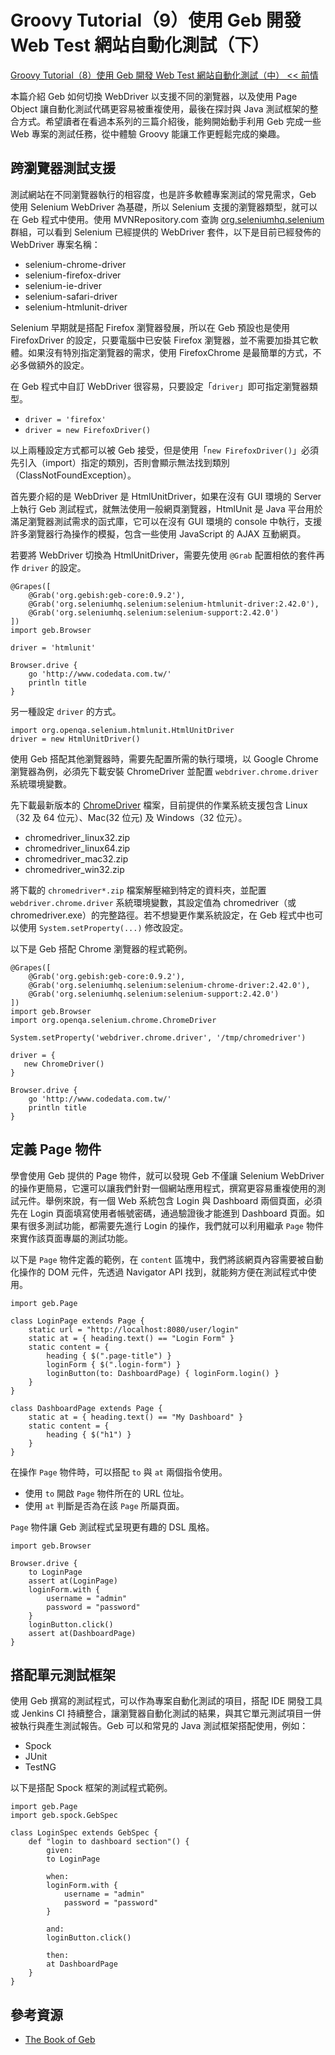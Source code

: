 # Groovy Tutorial（9）使用 Geb 開發 Web Test 網站自動化測試（下） #

[Groovy Tutorial（8）使用 Geb 開發 Web Test 網站自動化測試（中） << 前情](http://www.codedata.com.tw/java/groovy-tutorial-8-greb-web-test-part2/)

本篇介紹 Geb 如何切換 WebDriver 以支援不同的瀏覽器，以及使用 Page Object 讓自動化測試代碼更容易被重複使用，最後在探討與 Java 測試框架的整合方式。希望讀者在看過本系列的三篇介紹後，能夠開始動手利用 Geb 完成一些 Web 專案的測試任務，從中體驗 Groovy 能讓工作更輕鬆完成的樂趣。

## 跨瀏覽器測試支援 ##

測試網站在不同瀏覽器執行的相容度，也是許多軟體專案測試的常見需求，Geb 使用 Selenium WebDriver 為基礎，所以 Selenium 支援的瀏覽器類型，就可以在 Geb 程式中使用。使用 MVNRepository.com 查詢 [org.seleniumhq.selenium](http://mvnrepository.com/artifact/org.seleniumhq.selenium) 群組，可以看到 Selenium 已經提供的 WebDriver 套件，以下是目前已經發佈的 WebDriver 專案名稱：

* selenium-chrome-driver
* selenium-firefox-driver
* selenium-ie-driver
* selenium-safari-driver 
* selenium-htmlunit-driver

Selenium 早期就是搭配 Firefox 瀏覽器發展，所以在 Geb 預設也是使用 FirefoxDriver 的設定，只要電腦中已安裝 Firefox 瀏覽器，並不需要加掛其它軟體。如果沒有特別指定瀏覽器的需求，使用 FirefoxChrome 是最簡單的方式，不必多做額外的設定。

在 Geb 程式中自訂 WebDriver 很容易，只要設定「`driver`」即可指定瀏覽器類型。

* `driver = 'firefox'`
* `driver = new FirefoxDriver()`

以上兩種設定方式都可以被 Geb 接受，但是使用「`new FirefoxDriver()`」必須先引入（import）指定的類別，否則會顯示無法找到類別（ClassNotFoundException）。

首先要介紹的是 WebDriver 是 HtmlUnitDriver，如果在沒有 GUI 環境的 Server 上執行 Geb 測試程式，就無法使用一般網頁瀏覽器，HtmlUnit 是 Java 平台用於滿足瀏覽器測試需求的函式庫，它可以在沒有 GUI 環境的 console 中執行，支援許多瀏覽器行為操作的模擬，包含一些使用 JavaScript 的 AJAX 互動網頁。

若要將 WebDriver 切換為 HtmlUnitDriver，需要先使用 `@Grab` 配置相依的套件再作 `driver` 的設定。 

```
@Grapes([
    @Grab('org.gebish:geb-core:0.9.2'),
    @Grab('org.seleniumhq.selenium:selenium-htmlunit-driver:2.42.0'),
    @Grab('org.seleniumhq.selenium:selenium-support:2.42.0')
])
import geb.Browser

driver = 'htmlunit'

Browser.drive {
    go 'http://www.codedata.com.tw/'
    println title
}
```

另一種設定 `driver` 的方式。

```
import org.openqa.selenium.htmlunit.HtmlUnitDriver
driver = new HtmlUnitDriver()
```

使用 Geb 搭配其他瀏覽器時，需要先配置所需的執行環境，以 Google Chrome 瀏覽器為例，必須先下載安裝 ChromeDriver 並配置 `webdriver.chrome.driver` 系統環境變數。

先下載最新版本的 [ChromeDriver](http://chromedriver.storage.googleapis.com/index.html) 檔案，目前提供的作業系統支援包含 Linux（32 及 64 位元）、Mac(32 位元) 及 Windows（32 位元）。

* chromedriver_linux32.zip
* chromedriver_linux64.zip
* chromedriver_mac32.zip
* chromedriver_win32.zip

將下載的 `chromedriver*.zip` 檔案解壓縮到特定的資料夾，並配置 `webdriver.chrome.driver` 系統環境變數，其設定值為 chromedriver（或 chromedriver.exe）的完整路徑。若不想變更作業系統設定，在 Geb 程式中也可以使用 `System.setProperty(...)` 修改設定。

以下是 Geb 搭配 Chrome 瀏覽器的程式範例。

```
@Grapes([
    @Grab('org.gebish:geb-core:0.9.2'),
    @Grab('org.seleniumhq.selenium:selenium-chrome-driver:2.42.0'),
    @Grab('org.seleniumhq.selenium:selenium-support:2.42.0')
])
import geb.Browser
import org.openqa.selenium.chrome.ChromeDriver

System.setProperty('webdriver.chrome.driver', '/tmp/chromedriver')

driver = {
   new ChromeDriver()
}

Browser.drive {
    go 'http://www.codedata.com.tw/'
    println title
}
```

## 定義 Page 物件 ##

學會使用 Geb 提供的 Page 物件，就可以發現 Geb 不僅讓 Selenium WebDriver 的操作更簡易，它還可以讓我們針對一個網站應用程式，撰寫更容易重複使用的測試元件。舉例來說，有一個 Web 系統包含 Login 與 Dashboard 兩個頁面，必須先在 Login 頁面填寫使用者帳號密碼，通過驗證後才能進到 Dashboard 頁面。如果有很多測試功能，都需要先進行 Login 的操作，我們就可以利用繼承 `Page` 物件來實作該頁面專屬的測試功能。

以下是 `Page` 物件定義的範例，在 `content` 區塊中，我們將該網頁內容需要被自動化操作的 DOM 元件，先透過 Navigator API 找到，就能夠方便在測試程式中使用。

```
import geb.Page
     
class LoginPage extends Page {
    static url = "http://localhost:8080/user/login"
    static at = { heading.text() == "Login Form" }
    static content = {
        heading { $(".page-title") }
        loginForm { $(".login-form") }
        loginButton(to: DashboardPage) { loginForm.login() }
    }
}
 
class DashboardPage extends Page {
    static at = { heading.text() == "My Dashboard" }
    static content = {
        heading { $("h1") }
    }
}
```

在操作 `Page` 物件時，可以搭配 `to` 與 `at` 兩個指令使用。

* 使用 `to` 開啟 `Page` 物件所在的 URL 位址。
* 使用 `at` 判斷是否為在該 `Page` 所屬頁面。

`Page` 物件讓 Geb 測試程式呈現更有趣的 DSL 風格。

```
import geb.Browser

Browser.drive {
    to LoginPage
    assert at(LoginPage)
    loginForm.with {
        username = "admin"
        password = "password"
    }
    loginButton.click()
    assert at(DashboardPage)
}
```

## 搭配單元測試框架 ##

使用 Geb 撰寫的測試程式，可以作為專案自動化測試的項目，搭配 IDE 開發工具或 Jenkins CI 持續整合，讓瀏覽器自動化測試的結果，與其它單元測試項目一併被執行與產生測試報告。Geb 可以和常見的 Java 測試框架搭配使用，例如：

* Spock
* JUnit
* TestNG

以下是搭配 Spock 框架的測試程式範例。

```
import geb.Page
import geb.spock.GebSpec
 
class LoginSpec extends GebSpec {
    def "login to dashboard section"() {
        given:
        to LoginPage
         
        when:
        loginForm.with {
            username = "admin"
            password = "password"
        }
         
        and:
        loginButton.click()
         
        then:
        at DashboardPage
    }
}
```

## 參考資源 ##

* [The Book of Geb](http://www.gebish.org/manual/current/)